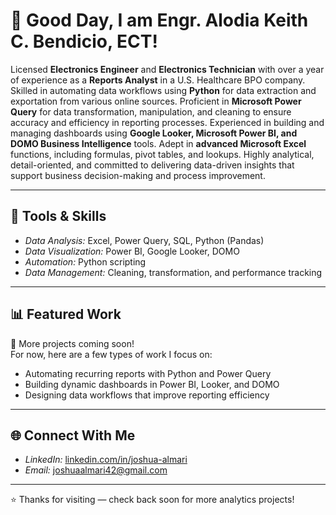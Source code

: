 # 👋 Good Day, I am Engr. Alodia Keith C. Bendicio, ECT!
<p align = “justify”>
Licensed <b>Electronics Engineer</b> and <b>Electronics Technician</b> with over a year of experience as a <b>Reports Analyst</b> in a U.S. Healthcare BPO company. Skilled in automating data workflows using <b>Python</b> for data extraction and exportation from various online sources. Proficient in <b>Microsoft Power Query</b> for data transformation, manipulation, and cleaning to ensure accuracy and efficiency in reporting processes. Experienced in building and managing dashboards using <b>Google Looker, Microsoft Power BI, and DOMO Business Intelligence</b> tools. Adept in <b>advanced Microsoft Excel</b> functions, including formulas, pivot tables, and lookups. Highly analytical, detail-oriented, and committed to delivering data-driven insights that support business decision-making and process improvement.</p>

---

## 🧰 Tools & Skills
- *Data Analysis:* Excel, Power Query, SQL, Python (Pandas)
- *Data Visualization:* Power BI, Google Looker, DOMO
- *Automation:* Python scripting
- *Data Management:* Cleaning, transformation, and performance tracking

---

## 📊 Featured Work
🧩 More projects coming soon!  
For now, here are a few types of work I focus on:
- Automating recurring reports with Python and Power Query  
- Building dynamic dashboards in Power BI, Looker, and DOMO  
- Designing data workflows that improve reporting efficiency  

---

## 🌐 Connect With Me
- *LinkedIn:* [linkedin.com/in/joshua-almari](https://www.linkedin.com/in/joshua-almari-675731313/)
- *Email:* [joshuaalmari42@gmail.com](mailto:joshuaalmari42@gmail.com)

---

⭐ Thanks for visiting — check back soon for more analytics projects!
